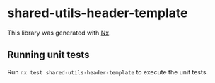 # shared-utils-header-template

This library was generated with [Nx](https://nx.dev).

## Running unit tests

Run `nx test shared-utils-header-template` to execute the unit tests.
